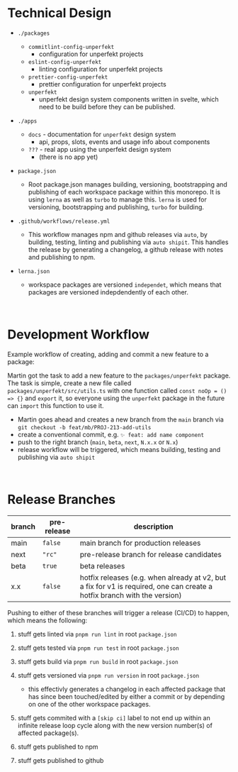 # Technical Design

- `./packages`

  - `commitlint-config-unperfekt`
    - configuration for unperfekt projects
  - `eslint-config-unperfekt`
    - linting configuration for unperfekt projects
  - `prettier-config-unperfekt`
    - prettier configuration for unperfekt projects
  - `unperfekt`
    - unperfekt design system components written in svelte, which need to be build before they can be published.

- `./apps`

  - `docs` - documentation for `unperfekt` design system
    - api, props, slots, events and usage info about components
  - `???` - real app using the unperfekt design system
    - (there is no app yet)

- `package.json`

  - Root package.json manages building, versioning, bootstrapping and publishing of each workspace package within this monorepo. It is using `lerna` as well as `turbo` to manage this. `lerna` is used for versioning, bootstrapping and publishing, `turbo` for building.

- `.github/workflows/release.yml`

  - This workflow manages npm and github releases via `auto`, by building, testing, linting and publishing via `auto shipit`. This handles the release by generating a changelog, a github release with notes and publishing to npm.

- `lerna.json`
  - workspace packages are versioned `independet`, which means that packages are versioned indepdendently of each other.

<br/>

# Development Workflow

Example workflow of creating, adding and commit a new feature to a package:

Martin got the task to add a new feature to the `packages/unperfekt` package. The task is simple, create a new file called `packages/unperfekt/src/utils.ts` with one function called `const noOp = () => {}` and `export` it, so everyone using the `unperfekt` package in the future can `import` this function to use it.

- Martin goes ahead and creates a new branch from the `main` branch via `git checkout -b feat/mb/PROJ-213-add-utils`
- create a conventional commit, e.g. `✨ feat: add name component`
- push to the right branch (`main`, `beta`, `next`, `N.x.x` or `N.x`)
- release workflow will be triggered, which means building, testing and publishing via `auto shipit`

<br/>

# Release Branches

| branch | pre-release | description |
| --- | --- | --- |
| main | `false` | main branch for production releases |
| next | `"rc"` | pre-release branch for release candidates |
| beta | `true` | beta releases |
| x.x | `false` | hotfix releases (e.g. when already at v2, but a fix for v1 is required, one can create a hotfix branch with the version) |

Pushing to either of these branches will trigger a release (CI/CD) to happen, which means the following:

1. stuff gets linted via `pnpm run lint` in root `package.json`
2. stuff gets tested via `pnpm run test` in root `package.json`
3. stuff gets build via `pnpm run build` in root `package.json`
4. stuff gets versioned via `pnpm run version` in root `package.json`

   - this effectivly generates a changelog in each affected package that has since been touched/edited by either a commit or by depending on one of the other workspace packages.

5. stuff gets commited with a `[skip ci]` label to not end up within an infinite release loop cycle along with the new version number(s) of affected package(s).
6. stuff gets published to npm
7. stuff gets published to github
